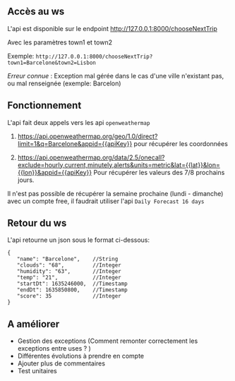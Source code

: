 ## Accès au ws 

L'api est disponible sur le endpoint http://127.0.0.1:8000/chooseNextTrip

Avec les paramètres town1 et town2 

Exemple: `http://127.0.0.1:8000/chooseNextTrip?town1=Barcelone&town2=Lisbon`

*Erreur connue* : Exception mal gérée dans le cas d'une ville n'existant pas, ou mal renseignée (exemple: Barcelon)

## Fonctionnement 

L'api fait deux appels vers les api `openweathermap`

1)  https://api.openweathermap.org/geo/1.0/direct?limit=1&q=Barcelone&appid={{apiKey}} pour récupérer les coordonnées 

2)  https://api.openweathermap.org/data/2.5/onecall?exclude=hourly,current,minutely,alerts&units=metric&lat={{lat}}&lon={{lon}}&appid={{apiKey}} Pour récupérer les valeurs des 7/8 prochains jours. 

Il n'est pas possible de récupérer la semaine prochaine (lundi - dimanche) avec un compte free, il faudrait utiliser l'api `Daily Forecast 16 days` 

## Retour du ws

L'api retourne un json sous le format ci-dessous:

 ```
{
    "name": "Barcelone",    //String
    "clouds": "68",         //Integer
    "humidity": "63",       //Integer
    "temp": "21",           //Integer
    "startDt": 1635246000,  //Timestamp
    "endDt": 1635850800,    //Timestamp
    "score": 35             //Integer 
}
```





## A améliorer 

- Gestion des exceptions (Comment remonter correctement les exceptions entre uses ? )
- Différentes évolutions à prendre en compte 
- Ajouter plus de commentaires 
- Test unitaires 